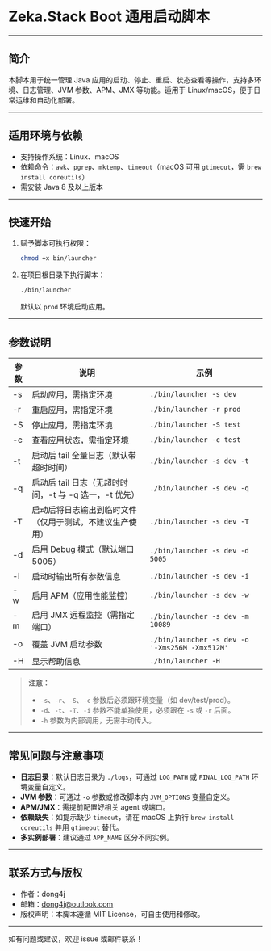 # Zeka.Stack Boot 通用启动脚本

---

## 简介

本脚本用于统一管理 Java 应用的启动、停止、重启、状态查看等操作，支持多环境、日志管理、JVM 参数、APM、JMX 等功能。适用于 Linux/macOS，便于日常运维和自动化部署。

---

## 适用环境与依赖

- 支持操作系统：Linux、macOS
- 依赖命令：`awk`、`pgrep`、`mktemp`、`timeout`（macOS 可用 `gtimeout`，需 `brew install coreutils`）
- 需安装 Java 8 及以上版本

---

## 快速开始

1. 赋予脚本可执行权限：
   ```bash
   chmod +x bin/launcher
   ```
2. 在项目根目录下执行脚本：
   ```bash
   ./bin/launcher
   ```
   默认以 `prod` 环境启动应用。

---

## 参数说明

| 参数 | 说明                                  | 示例                                             |
|----|-------------------------------------|------------------------------------------------|
| -s | 启动应用，需指定环境                          | `./bin/launcher -s dev`                        |
| -r | 重启应用，需指定环境                          | `./bin/launcher -r prod`                       |
| -S | 停止应用，需指定环境                          | `./bin/launcher -S test`                       |
| -c | 查看应用状态，需指定环境                        | `./bin/launcher -c test`                       |
| -t | 启动后 tail 全量日志（默认带超时时间）              | `./bin/launcher -s dev -t`                     |
| -q | 启动后 tail 日志（无超时时间，-t 与 -q 选一，-t 优先） | `./bin/launcher -s dev -q`                     |
| -T | 启动后将日志输出到临时文件（仅用于测试，不建议生产使用）        | `./bin/launcher -s dev -T`                     |
| -d | 启用 Debug 模式（默认端口 5005）              | `./bin/launcher -s dev -d 5005`                |
| -i | 启动时输出所有参数信息                         | `./bin/launcher -s dev -i`                     |
| -w | 启用 APM（应用性能监控）                      | `./bin/launcher -s dev -w`                     |
| -m | 启用 JMX 远程监控（需指定端口）                  | `./bin/launcher -s dev -m 10089`               |
| -o | 覆盖 JVM 启动参数                         | `./bin/launcher -s dev -o '-Xms256M -Xmx512M'` |
| -H | 显示帮助信息                              | `./bin/launcher -H`                            |

> **注意：**
> - `-s`、`-r`、`-S`、`-c` 参数后必须跟环境变量（如 dev/test/prod）。
> - `-d`、`-t`、`-T`、`-i` 参数不能单独使用，必须跟在 `-s` 或 `-r` 后面。
> - `-h` 参数为内部调用，无需手动传入。

---

## 常见问题与注意事项

- **日志目录**：默认日志目录为 `./logs`，可通过 `LOG_PATH` 或 `FINAL_LOG_PATH` 环境变量自定义。
- **JVM 参数**：可通过 `-o` 参数或修改脚本内 `JVM_OPTIONS` 变量自定义。
- **APM/JMX**：需提前配置好相关 agent 或端口。
- **依赖缺失**：如提示缺少 `timeout`，请在 macOS 上执行 `brew install coreutils` 并用 `gtimeout` 替代。
- **多实例部署**：建议通过 `APP_NAME` 区分不同实例。

---

## 联系方式与版权

- 作者：dong4j
- 邮箱：dong4j@outlook.com
- 版权声明：本脚本遵循 MIT License，可自由使用和修改。

---

如有问题或建议，欢迎 issue 或邮件联系！
